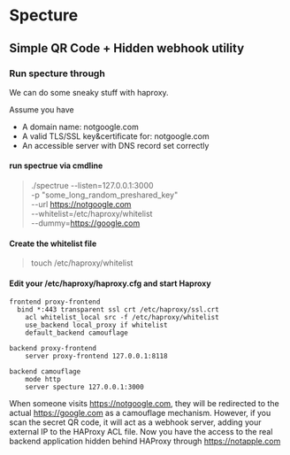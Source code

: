 # Specture
## Simple QR Code + Hidden webhook utility  

###

### Run specture through
We can do some sneaky stuff with haproxy. 

Assume you have 
- A domain name: notgoogle.com
- A valid TLS/SSL key&certificate for: notgoogle.com
- An accessible server with DNS record set correctly

#### run spectrue via cmdline
> ./spectrue --listen=127.0.0.1:3000  \
-p "some_long_random_preshared_key" \
--url https://notgoogle.com \
--whitelist=/etc/haproxy/whitelist \
--dummy=https://google.com

#### Create the whitelist file
> touch /etc/haproxy/whitelist

#### Edit your /etc/haproxy/haproxy.cfg and start Haproxy

    frontend proxy-frontend
      bind *:443 transparent ssl crt /etc/haproxy/ssl.crt
        acl whitelist_local src -f /etc/haproxy/whitelist
        use_backend local_proxy if whitelist
        default_backend camouflage

    backend proxy-frontend
        server proxy-frontend 127.0.0.1:8118

    backend camouflage
        mode http
        server specture 127.0.0.1:3000

When someone visits https://notgoogle.com, they will be redirected to the actual https://google.com as a camouflage mechanism. However, if you scan the secret QR code, it will act as a webhook server, adding your external IP to the HAProxy ACL file. Now you have the access to the real backend application hidden behind HAProxy through https://notapple.com
